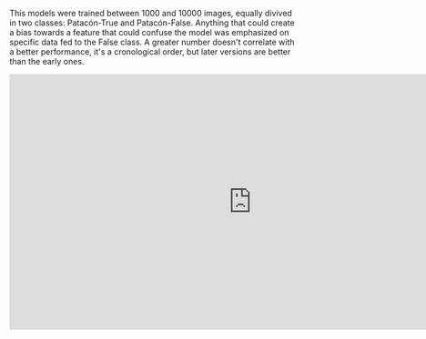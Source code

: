 This models were trained between 1000 and 10000 images, equally divived in two classes: Patacón-True and Patacón-False. 
Anything that could create a bias towards a feature that could confuse the model was emphasized on specific data fed to the False class.
A greater number doesn't correlate with a better performance, it's a cronological order, but later versions are better than the early ones.


<iframe
	src="https://frncscp-patacotron.hf.space"
	frameborder="0"
	width="850"
	height="450"
></iframe>

